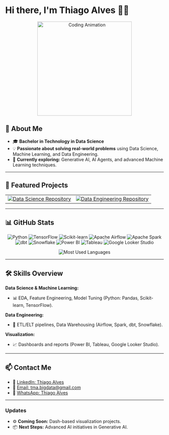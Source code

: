 # Hi there, I'm Thiago Alves 👋🏻  

<div align="center">  
  <img src="https://raw.githubusercontent.com/abhisheknaiidu/abhisheknaiidu/master/code.gif" alt="Coding Animation" width="300px"/>  
</div>  

## 🎯 About Me  

- 🎓 **Bachelor in Technology in Data Science**  
- 💡 **Passionate about solving real-world problems** using Data Science, Machine Learning, and Data Engineering.  
- 🚀 **Currently exploring:** Generative AI, AI Agents, and advanced Machine Learning techniques.  

---

## 🚀 Featured Projects  

<div align="center">  
  <table>
    <tr>
      <td>
        <a href="https://github.com/tmabgdata/Data-Science">  
          <img src="https://github-readme-stats.vercel.app/api/pin/?username=tmabgdata&repo=Data-Science&theme=radical" alt="Data Science Repository" />  
        </a>  
      </td>
      <td>
        <a href="https://github.com/tmabgdata/Data-Engineering">  
          <img src="https://github-readme-stats.vercel.app/api/pin/?username=tmabgdata&repo=Data-Engineering&theme=radical" alt="Data Engineering Repository" />  
        </a>  
      </td>
    </tr>
    <!--
    <tr>
      <td>
        <a href="https://github.com/tmabgdata/NLP-Projects">  
          <img src="https://github-readme-stats.vercel.app/api/pin/?username=tmabgdata&repo=NLP-Projects&theme=radical" alt="NLP Projects Repository" />  
        </a>  
      </td>
      <td>
        <a href="https://github.com/tmabgdata/Marketing-Analytics">  
          <img src="https://github-readme-stats.vercel.app/api/pin/?username=tmabgdata&repo=Marketing-Analytics&theme=radical" alt="Marketing Analytics Repository" />  
        </a>  
      </td>
    </tr>
    -->
  </table>  
</div>  

---

## 📊 GitHub Stats  

<p align="center">
  <img src="https://img.shields.io/badge/Python-3776AB?style=for-the-badge&logo=python&logoColor=white" alt="Python" />
  <img src="https://img.shields.io/badge/TensorFlow-FF6F00?style=for-the-badge&logo=tensorflow&logoColor=white" alt="TensorFlow" />
  <img src="https://img.shields.io/badge/Scikit--learn-F7931E?style=for-the-badge&logo=scikit-learn&logoColor=white" alt="Scikit-learn" />
  <img src="https://img.shields.io/badge/Apache%20Airflow-017CEE?style=for-the-badge&logo=apache-airflow&logoColor=white" alt="Apache Airflow" />
  <img src="https://img.shields.io/badge/Apache%20Spark-E25A1C?style=for-the-badge&logo=apache-spark&logoColor=white" alt="Apache Spark" />
  <img src="https://img.shields.io/badge/dbt-FF694B?style=for-the-badge&logo=dbt&logoColor=white" alt="dbt" />
  <img src="https://img.shields.io/badge/Snowflake-29B5E8?style=for-the-badge&logo=snowflake&logoColor=white" alt="Snowflake" />
  <img src="https://img.shields.io/badge/Power%20BI-F2C811?style=for-the-badge&logo=power-bi&logoColor=black" alt="Power BI" />
  <img src="https://img.shields.io/badge/Tableau-E97627?style=for-the-badge&logo=tableau&logoColor=white" alt="Tableau" />
  <img src="https://img.shields.io/badge/Google%20Looker%20Studio-4285F4?style=for-the-badge&logo=google-analytics&logoColor=white" alt="Google Looker Studio" />
</p>

<p align="center">  
  <img src="https://github-readme-stats.vercel.app/api/top-langs/?username=tmabgdata&layout=compact&theme=radical" alt="Most Used Languages" />  
</p>  

---

## 🛠 Skills Overview  

**Data Science & Machine Learning:**  
- 📊 EDA, Feature Engineering, Model Tuning (Python: Pandas, Scikit-learn, TensorFlow).  

**Data Engineering:**  
- 🔄 ETL/ELT pipelines, Data Warehousing (Airflow, Spark, dbt, Snowflake).  

**Visualization:**  
- 📈 Dashboards and reports (Power BI, Tableau, Google Looker Studio).  

---

## 📫 Contact Me  

- 💼 [LinkedIn: Thiago Alves](https://www.linkedin.com/in/thiago-bigdata/)  
- 📧 [Email: tma.bigdata@gmail.com](mailto:tma.bigdata@gmail.com)  
- 📱 [WhatsApp: Thiago Alves](https://wa.me/5561981918217)  

---

### Updates  

- ⚙️ **Coming Soon:** Dash-based visualization projects.  
- 📦 **Next Steps:** Advanced AI initiatives in Generative AI.  
